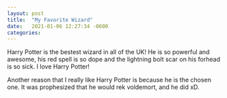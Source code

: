 ```yaml
---
layout: post
title:  "My Favorite Wizard"
date:   2021-01-06 12:27:34 -0600
categories:
---
```

Harry Potter is the bestest wizard in all of the UK! He is so powerful and awesome, his red spell is so dope and the lightning bolt scar on his forhead is so sick. I love Harry Potter!

Another reason that I really like Harry Potter is because he is the chosen one. It was prophesized that he would rek voldemort, and he did xD.
